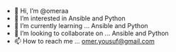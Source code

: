 - 👋 Hi, I’m @omeraa
- 👀 I’m interested in Ansible and Python
- 🌱 I’m currently learning ... Ansible and Python
- 💞️ I’m looking to collaborate on ... Ansible and Python
- 📫 How to reach me ... omer.yousuf@gmail.com

<!---
omeraa/omeraa is a ✨ special ✨ repository because its `README.md` (this file) appears on your GitHub profile.
You can click the Preview link to take a look at your changes.
--->
